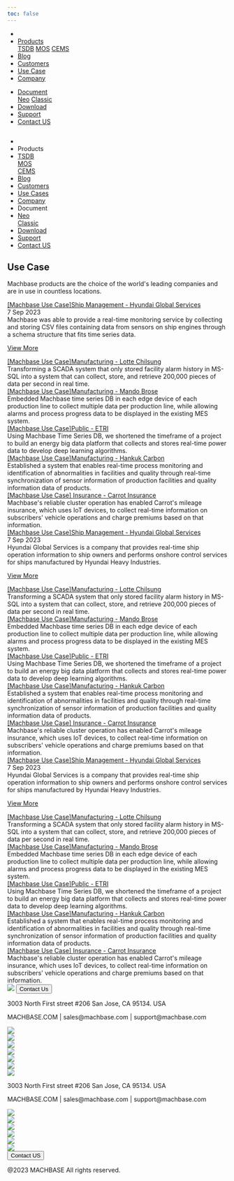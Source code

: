 ```yaml
---
toc: false
---
```


<head>
  <link rel="stylesheet" type="text/css" href="../css/common.css" />
  <link rel="stylesheet" type="text/css" href="../css/style.css" />
</head>
<body>
 <nav>
  <div class="homepage-menu-wrap">
    <div class="menu-left">
      <ul class="menu-left-ul">
        <li class="menu-logo">
          <a href="/home"><img src="../img/logo_machbase.png" alt="" /></a>
        </li>
        <li class="menu-a products-menu-wrap" id="productsMenuWrap">
          <div>
            <a
              class="menu_active_border"
              id="menuActiveBorder"
              href="/home/tsdb"
              >Products</a
            >
            <div class="dropdown" id="dropdown">
              <a class="dropdown-link" href="/home/tsdb">TSDB</a>
              <a class="dropdown-link" href="/home/mos">MOS</a>
              <a
                class="dropdown-link"
                href="https://www.cems.ai/"
                target="_blank"
                >CEMS</a
              >
            </div>
          </div>
        </li>
        <li class="menu-a"><a href="/home/blog">Blog</a></li>
        <li class="menu-a"><a href="/home/customers">Customers</a></li>
        <li class="menu-a"><a href="/home/usecase">Use Case</a></li>
        <li class="menu-a"><a href="/home/company">Company</a></li>
      </ul>
    </div>
    <div class="menu-right">
      <ul class="menu-right-ul">
        <li class="menu-a docs-menu-wrap" id="docsMenuWrap">
          <a href=""
            ><div>
              <a class="menu_active_border" id="menuActiveBorder" href="/"
                >Document</a
              >
              <div class="dropdown-docs" id="dropdownDocs">
                <a class="dropdown-link" href="/neo">Neo</a>
                <a class="dropdown-link" href="/dbms">Classic</a>
              </div>
            </div></a
          >
        </li>
        <li class="menu-a"><a href="/home/download">Download</a></li>
        <li class="menu-a">
          <a href="https://support.machbase.com/hc/en-us">Support</a>
        </li>
        <li class="menu-a"><a href="/home/contactus">Contact US</a></li>
      </ul>
    </div>
  </div>
</nav>
<nav class="tablet-menu-wrap">
  <a href="/kr/home"><img src="../img/logo_machbase.png" alt="" /></a>
  <div class="tablet-menu-icon">
    <div class="tablet-bar"></div>
    <div class="tablet-bar"></div>
    <div class="tablet-bar"></div>
  </div>
  <div class="tablet-menu">
    <ul>
      <div class="tablet-menu-title">
        <a class="tablet-logo" href="/home"
          ><img src="../img/logo_machbase.png" alt=""
        /></a>
      </div>
      <li></li>
      <li class="products-toggle">Products</li>
      <li>
        <div class="products-content">
          <div class="products-sub"><a href="/home/tsdb">TSDB</a></div>
          <div class="products-num"><a href="/home/mos">MOS</a></div>
          <div class="products-cems">
            <a href="https://www.cems.ai/">CEMS</a>
          </div>
        </div>
      </li>
      <li><a href="/home/blog">Blog</a></li>
      <li><a href="/home/customers">Customers</a></li>
      <li><a href="/home/usecase">Use Cases</a></li>
      <li><a href="/home/company">Company</a></li>
      <li class="docs-toggle">Document</li>
      <li>
        <div class="docs-content">
          <div class="docs-sub"><a href="/neo">Neo</a></div>
          <div class="docs-num"><a href="/dbms">Classic</a></div>
        </div>
      </li>
      <li><a href="/home/download">Download</a></li>
      <li><a href="https://support.machbase.com/hc/en-us">Support</a></li>
      <li><a href="/home/download">Contact US</a></li>
    </ul>
  </div>
</nav>
  <section class="usecase_section0">
    <div>
      <h1 class="sub_page_title">Use Case</h1>
      <p class="sub_page_titletext">
        Machbase products are the choice of the world's leading companies and
        are in use in countless locations.
      </p>
    </div>
  </section>
  <div class="tech-inner">
    <section>
      <div class="blog-pc">
        <div class="blog-first-wraper">
          <div class="blog-text-wraper">
            <div class="tech-first-link-wrap">
              <a class="blog-link" href="/home/usecase/usecase1"
                >[Machbase Use Case]Ship Management - Hyundai Global Services</a
              >
              <div class="blog-date">
                <div>
                  <span>7 Sep 2023</span>
                  <span></span>
                </div>
              </div>
              <div class="blog-first-div">
                Machbase was able to provide a real-time monitoring service by
                collecting and storing CSV files containing data from sensors on
                ship engines through a schema structure that fits time series
                data.
              </div>
              <div class="blog_usecase_more_box">
                <p class="blog_usecase_more_wrap">
                  <span>
                    <a class="blog_usecase_more" href="/home/usecase/usecase1"
                      >View More <ArrowSvg
                    /></a>
                  </span>
                </p>
              </div>
            </div>
          </div>
          <div class="blog-first-img-wrap">
            <a href="/home/usecase/usecase1"
              ><img class="blog-img" src="../img/usecase_hyundai.png" alt=""
            /></a>
          </div>
        </div>
        <div class="blog-wraper">
          <div class="tech-link-wrap">
            <div class="blog-img-wrap">
              <a href="/home/usecase/usecase2"
                ><img
                  class="blog-img blog-margin-bottom"
                  src="../img/uscase_lotte.png"
                  alt=""
              /></a>
            </div>
            <a class="tech-link" href="/home/usecase/usecase2"
              >[Machbase Use Case]Manufacturing - Lotte Chilsung</a
            >
            <div>
              Transforming a SCADA system that only stored facility alarm
              history in MS-SQL into a system that can collect, store, and
              retrieve 200,000 pieces of data per second in real time.
            </div>
          </div>
          <div class="tech-link-wrap">
            <div class="blog-img-wrap">
              <a href="/home/usecase/usecase3"
                ><img
                  class="blog-img blog-margin-bottom"
                  src="../img/usecase_mando.png"
                  alt=""
              /></a>
            </div>
            <a class="tech-link" href="/home/usecase/usecase3"
              >[Machbase Use Case]Manufacturing - Mando Brose</a
            >
            <div>
              Embedded Machbase time series DB in each edge device of each
              production line to collect multiple data per production line,
              while allowing alarms and process progress data to be displayed in
              the existing MES system.
            </div>
          </div>
          <div class="tech-link-wrap">
            <div class="blog-img-wrap">
              <a href="/home/usecase/usecase4"
                ><img
                  class="blog-img blog-margin-bottom"
                  src="../img/usecase_etri2.png"
                  alt=""
              /></a>
            </div>
            <a class="tech-link" href="/home/usecase/usecase4"
              >[Machbase Use Case]Public - ETRI</a
            >
            <div>
              Using Machbase Time Series DB, we shortened the timeframe of a
              project to build an energy big data platform that collects and
              stores real-time power data to develop deep learning algorithms.
            </div>
          </div>
        </div>
        <div class="blog-wraper">
          <div class="tech-link-wrap">
            <div class="blog-img-wrap">
              <a href="/home/usecase/usecase5"
                ><img
                  class="blog-img blog-margin-bottom"
                  src="../img/usecase_hankukcarborn.png"
                  alt=""
              /></a>
            </div>
            <a class="tech-link" href="/home/usecase/usecase5"
              >[Machbase Use Case]Manufacturing - Hankuk Carbon</a
            >
            <div>
              Established a system that enables real-time process monitoring and
              identification of abnormalities in facilities and quality through
              real-time synchronization of sensor information of production
              facilities and quality information data of products.
            </div>
          </div>
          <div class="tech-link-wrap">
            <div class="blog-img-wrap">
              <a href="/home/usecase/usecase6">
                <img
                  class="blog-img blog-margin-bottom"
                  src="../img/usecase_carrot.png"
                  alt=""
              /></a>
            </div>
            <a class="tech-link" href="/home/usecase/usecase6"
              >[Machbase Use Case] Insurance - Carrot Insurance</a
            >
            <div>
              Machbase's reliable cluster operation has enabled Carrot's mileage
              insurance, which uses IoT devices, to collect real-time
              information on subscribers' vehicle operations and charge premiums
              based on that information.
            </div>
          </div>
        </div>
      </div>
      <div class="blog-tablet">
        <div class="blog-first-wraper">
          <div class="blog-text-wraper">
            <div class="tech-first-link-wrap">
              <a class="blog-link" href="/home/usecase/usecase1"
                >[Machbase Use Case]Ship Management - Hyundai Global Services</a
              >
              <div class="blog-date">
                <div>
                  <span>7 Sep 2023</span>
                  <span></span>
                </div>
              </div>
              <div class="blog-first-div">
                Hyundai Global Services is a company that provides real-time
                ship operation information to ship owners and performs onshore
                control services for ships manufactured by Hyundai Heavy
                Industries.
              </div>
              <div class="blog_usecase_more_box">
                <p class="blog_usecase_more_wrap">
                  <span>
                    <a class="blog_usecase_more" href="/home/usecase/usecase1"
                      >View More <ArrowSvg
                    /></a>
                  </span>
                </p>
              </div>
            </div>
          </div>
          <div class="blog-first-img-wrap">
            <a href="/home/usecase/usecase1"
              ><img class="blog-img" src="../img/usecase_hyundai.png" alt=""
            /></a>
          </div>
        </div>
        <div class="blog-wraper">
          <div class="tech-link-wrap">
            <div class="blog-img-wrap">
              <a href="/home/usecase/usecase2"
                ><img
                  class="blog-img blog-margin-bottom"
                  src="../img/uscase_lotte.png"
                  alt=""
              /></a>
            </div>
            <a class="tech-link" href="/home/usecase/usecase2"
              >[Machbase Use Case]Manufacturing - Lotte Chilsung</a
            >
            <div>
              Transforming a SCADA system that only stored facility alarm
              history in MS-SQL into a system that can collect, store, and
              retrieve 200,000 pieces of data per second in real time.
            </div>
          </div>
          <div class="tech-link-wrap">
            <div class="blog-img-wrap">
              <a href="/home/usecase/usecase3"
                ><img
                  class="blog-img blog-margin-bottom"
                  src="../img/usecase_mando.png"
                  alt=""
              /></a>
            </div>
            <a class="tech-link" href="/home/usecase/usecase3"
              >[Machbase Use Case]Manufacturing - Mando Brose</a
            >
            <div>
              Embedded Machbase time series DB in each edge device of each
              production line to collect multiple data per production line,
              while allowing alarms and process progress data to be displayed in
              the existing MES system.
            </div>
          </div>
        </div>
        <div class="blog-wraper">
          <div class="tech-link-wrap">
            <div class="blog-img-wrap">
              <a href="/home/usecase/usecase4"
                ><img
                  class="blog-img blog-margin-bottom"
                  src="../img/usecase_etri2.png"
                  alt=""
              /></a>
            </div>
            <a class="tech-link" href="/home/usecase/usecase4"
              >[Machbase Use Case]Public - ETRI</a
            >
            <div>
              Using Machbase Time Series DB, we shortened the timeframe of a
              project to build an energy big data platform that collects and
              stores real-time power data to develop deep learning algorithms.
            </div>
          </div>
          <div class="tech-link-wrap">
            <div class="blog-img-wrap">
              <a href="/home/usecase/usecase5"
                ><img
                  class="blog-img blog-margin-bottom"
                  src="../img/usecase_hankukcarborn.png"
                  alt=""
              /></a>
            </div>
            <a class="tech-link" href="/home/usecase/usecase5"
              >[Machbase Use Case]Manufacturing - Hankuk Carbon</a
            >
            <div>
              Established a system that enables real-time process monitoring and
              identification of abnormalities in facilities and quality through
              real-time synchronization of sensor information of production
              facilities and quality information data of products.
            </div>
          </div>
        </div>
        <div class="blog-wraper">
          <div class="tech-link-wrap">
            <div class="blog-img-wrap">
              <a href="/home/usecase/usecase6">
                <img
                  class="blog-img blog-margin-bottom"
                  src="../img/usecase_carrot.png"
                  alt=""
              /></a>
            </div>
            <a class="tech-link" href="/home/usecase/usecase6"
              >[Machbase Use Case] Insurance - Carrot Insurance</a
            >
            <div>
              Machbase's reliable cluster operation has enabled Carrot's mileage
              insurance, which uses IoT devices, to collect real-time
              information on subscribers' vehicle operations and charge premiums
              based on that information.
            </div>
          </div>
        </div>
      </div>
      <div class="blog-mobile">
        <div class="blog-first-wraper">
          <div class="blog-first-img-wrap">
            <a href="/home/usecase/usecase1"
              ><img class="blog-img" src="../img/usecase_hyundai.png" alt=""
            /></a>
          </div>
          <div class="blog-text-wraper">
            <div class="tech-first-link-wrap">
              <a class="blog-link" href="/home/usecase/usecase1"
                >[Machbase Use Case]Ship Management - Hyundai Global Services</a
              >
              <div class="blog-date">
                <div>
                  <span>7 Sep 2023</span>
                  <span></span>
                </div>
              </div>
              <div class="blog-first-div">
                Hyundai Global Services is a company that provides real-time
                ship operation information to ship owners and performs onshore
                control services for ships manufactured by Hyundai Heavy
                Industries.
              </div>
              <div class="blog_usecase_more_box">
                <p class="blog_usecase_more_wrap">
                  <span>
                    <a class="blog_usecase_more" href="/home/usecase/usecase1"
                      >View More </a>
                  </span>
                </p>
              </div>
            </div>
          </div>
        </div>
        <div class="blog-wraper">
          <div class="tech-link-wrap">
            <div class="blog-img-wrap">
              <a href="/home/usecase/usecase2"
                ><img
                  class="blog-img blog-margin-bottom"
                  src="../img/uscase_lotte.png"
                  alt=""
              /></a>
            </div>
            <a class="tech-link" href="/home/usecase/usecase2"
              >[Machbase Use Case]Manufacturing - Lotte Chilsung</a
            >
            <div>
              Transforming a SCADA system that only stored facility alarm
              history in MS-SQL into a system that can collect, store, and
              retrieve 200,000 pieces of data per second in real time.
            </div>
          </div>
        </div>
        <div class="blog-wraper">
          <div class="tech-link-wrap">
            <div class="blog-img-wrap">
              <a href="/home/usecase/usecase3"
                ><img
                  class="blog-img blog-margin-bottom"
                  src="../img/usecase_mando.png"
                  alt=""
              /></a>
            </div>
            <a class="tech-link" href="/home/usecase/usecase3"
              >[Machbase Use Case]Manufacturing - Mando Brose</a
            >
            <div>
              Embedded Machbase time series DB in each edge device of each
              production line to collect multiple data per production line,
              while allowing alarms and process progress data to be displayed in
              the existing MES system.
            </div>
          </div>
        </div>
        <div class="blog-wraper">
          <div class="tech-link-wrap">
            <div class="blog-img-wrap">
              <a href="/home/usecase/usecase4"
                ><img
                  class="blog-img blog-margin-bottom"
                  src="../img/usecase_etri2.png"
                  alt=""
              /></a>
            </div>
            <a class="tech-link" href="/home/usecase/usecase4"
              >[Machbase Use Case]Public - ETRI</a
            >
            <div>
              Using Machbase Time Series DB, we shortened the timeframe of a
              project to build an energy big data platform that collects and
              stores real-time power data to develop deep learning algorithms.
            </div>
          </div>
        </div>
        <div class="blog-wraper">
          <div class="tech-link-wrap">
            <div class="blog-img-wrap">
              <a href="/home/usecase/usecase5"
                ><img
                  class="blog-img blog-margin-bottom"
                  src="../img/usecase_hankukcarborn.png"
                  alt=""
              /></a>
            </div>
            <a class="tech-link" href="/home/usecase/usecase5"
              >[Machbase Use Case]Manufacturing - Hankuk Carbon</a
            >
            <div>
              Established a system that enables real-time process monitoring and
              identification of abnormalities in facilities and quality through
              real-time synchronization of sensor information of production
              facilities and quality information data of products.
            </div>
          </div>
        </div>
        <div class="blog-wraper">
          <div class="tech-link-wrap">
            <div class="blog-img-wrap">
              <a href="/home/usecase/usecase6"
                ><img
                  class="blog-img blog-margin-bottom"
                  src="../img/usecase_carrot.png"
                  alt=""
              /></a>
            </div>
            <a class="tech-link" href="/home/usecase/usecase6"
              >[Machbase Use Case] Insurance - Carrot Insurance</a
            >
            <div>
              Machbase's reliable cluster operation has enabled Carrot's mileage
              insurance, which uses IoT devices, to collect real-time
              information on subscribers' vehicle operations and charge premiums
              based on that information.
            </div>
          </div>
        </div>
      </div>
    </section>
  </div>
</body>
<footer>
  <div class="footer_inner">
    <div class="footer-logo">
      <img src="../img/machbase-logo-w.png" />
      <a href="/home/contactus">
        <button class="contactus">Contact Us</button>
      </a>
    </div>
    <div>
      <p class="footertext">
        3003 North First street #206 San Jose, CA 95134. USA
      </p>
    </div>
    <div class="footer_box">
      <div class="footer_text">
        <p>MACHBASE.COM | sales@machbase.com | support@machbase.com</p>
        <p class="footer_margin_top"></p>
      </div>
      <div class="sns">
        <div>
          <a href="https://twitter.com/machbase" target="_blank"
            ><img class="sns-img" src="../img/twitter.png"
          /></a>
        </div>
        <div>
          <a href="https://github.com/machbase" target="_blank"
            ><img class="sns-img" src="../img/github.png"
          /></a>
        </div>
        <div>
          <a href="https://www.linkedin.com/company/machbase" target="_blank"
            ><img class="sns-img" src="../img/linkedin.png"
          /></a>
        </div>
        <div>
          <a href="https://www.facebook.com/MACHBASE/" target="_blank"
            ><img class="sns-img" src="../img/facebook.png"
          /></a>
        </div>
        <div>
          <a href="https://www.slideshare.net/machbase" target="_blank"
            ><img class="sns-img" src="../img/slideshare.png"
          /></a>
        </div>
        <div>
          <a href="https://medium.com/machbase" target="_blank"
            ><img class="sns-img" src="../img/medium.png"
          /></a>
        </div>
      </div>
    </div>
  </div>
  <div class="footer_tablet_inner">
    <div class="logo">
      <img src="../img/machbase-logo-w.png" />
    </div>
    <div>
      <p class="footertext">
        3003 North First street #206 San Jose, CA 95134. USA
      </p>
    </div>
    <div class="footer_box">
      <div class="footer_text">
        <p>MACHBASE.COM | sales@machbase.com | support@machbase.com</p>
      </div>
      <div class="sns">
        <div>
          <a href="https://twitter.com/machbase" target="_blank"
            ><img class="sns-img" src="../img/twitter.png"
          /></a>
        </div>
        <div>
          <a href="https://github.com/machbase" target="_blank"
            ><img class="sns-img" src="../img/github.png"
          /></a>
        </div>
        <div>
          <a href="https://www.linkedin.com/company/machbase" target="_blank"
            ><img class="sns-img" src="../img/linkedin.png"
          /></a>
        </div>
        <div>
          <a href="https://www.facebook.com/MACHBASE/" target="_blank"
            ><img class="sns-img" src="../img/facebook.png"
          /></a>
        </div>
        <div>
          <a href="https://www.slideshare.net/machbase" target="_blank"
            ><img class="sns-img" src="../img/slideshare.png"
          /></a>
        </div>
        <div>
          <a href="https://medium.com/machbase" target="_blank"
            ><img class="sns-img" src="../img/medium.png"
          /></a>
        </div>
      </div>
      <a href="/home/contactus">
        <button class="contactus">Contact US</button>
      </a>
    </div>
  </div>
  <div class="machbase_right">
    <p>@2023 MACHBASE All rights reserved.</p>
  </div>
</footer>
<script>
  //drop down menu
const productsMenuWrap = document.getElementById("productsMenuWrap");
const dropdown = document.getElementById("dropdown");
dropdown.style.display = "none";
productsMenuWrap.addEventListener("mouseover", function() {
  dropdown.style.display = "block";
});
productsMenuWrap.addEventListener("mouseout", function() {
  dropdown.style.display = "none";
});
</script>
